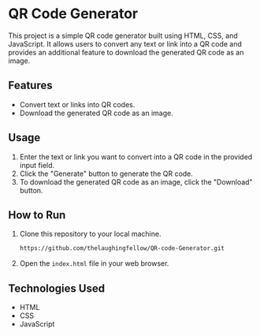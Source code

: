 # QR Code Generator

This project is a simple QR code generator built using HTML, CSS, and JavaScript. It allows users to convert any text or link into a QR code and provides an additional feature to download the generated QR code as an image.

## Features

- Convert text or links into QR codes.
- Download the generated QR code as an image.

## Usage

1. Enter the text or link you want to convert into a QR code in the provided input field.
2. Click the "Generate" button to generate the QR code.
3. To download the generated QR code as an image, click the "Download" button.

## How to Run

1. Clone this repository to your local machine.
   ```bash
   https://github.com/thelaughingfellow/QR-code-Generator.git
2. Open the `index.html` file in your web browser.


## Technologies Used
 
 - HTML
 - CSS
 - JavaScript
